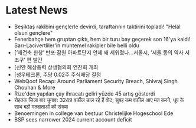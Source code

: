 # Latest News
-  Beşiktaş rakibini gençlerle devirdi, taraftarının taktirini topladı! "Helal olsun gençlere"
-  Fenerbahçe hem gruptan çıktı, hem bir turu bay geçerek son 16'ya kaldı! Sarı-Lacivertliler'in muhtemel rakipler bile belli oldu
-  [‘재건축 한창’ 반포·잠원 아파트단지 언제 왜 세워졌나…서울시, ‘서울 동의 역사 서초구’ 편 발간
-  [신안 해상풍력 상생협의회 연찬회 개최
-  [성우테크론, 주당 0.02주 주식배당 결정
-  WebQoof Recap: Around Parliament Security Breach, Shivraj Singh Chouhan & More
-  Rize'den yapılan çay ihracatı geliri yüzde 45 artış gösterdi
-  रोहतक जिला बार चुनाव: 3249 वकील डाल रहे हैं वोट; सुबह कम वकील आए मत करने, धूप के साथ बढ़ी मतदाताओं की संख्या
-  Benoemingen in college van bestuur Christelijke Hogeschool Ede
-  BSP sees narrower 2024 current account deficit
